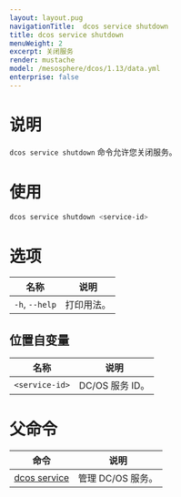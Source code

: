 ```yaml
---
layout: layout.pug
navigationTitle:  dcos service shutdown
title: dcos service shutdown
menuWeight: 2
excerpt: 关闭服务
render: mustache
model: /mesosphere/dcos/1.13/data.yml
enterprise: false
---
```



# 说明
`dcos service shutdown` 命令允许您关闭服务。

# 使用

```bash
dcos service shutdown <service-id>
```

# 选项

| 名称 | 说明 |
|---------|-------------|
| `-h`, `--help` | 打印用法。 |

## 位置自变量

| 名称 | 说明 |
|---------|-------------|
| `<service-id>`   | DC/OS 服务 ID。|

# 父命令

| 命令 | 说明 |
|---------|-------------|
| [dcos service](/mesosphere/dcos/cn/1.13/cli/command-reference/dcos-service/)   | 管理 DC/OS 服务。 |
